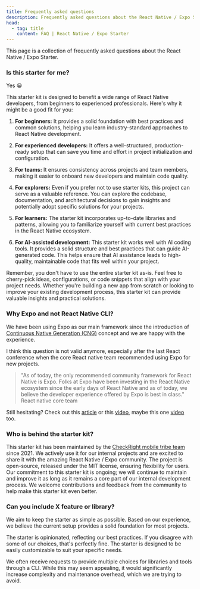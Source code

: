 ```yaml
---
title: Frequently asked questions
description: Frequently asked questions about the React Native / Expo Starter.
head:
  - tag: title
    content: FAQ | React Native / Expo Starter
---
```


This page is a collection of frequently asked questions about the React Native / Expo Starter.

### Is this starter for me?

Yes 😀

This starter kit is designed to benefit a wide range of React Native developers, from beginners to experienced professionals. Here's why it might be a good fit for you:

1. **For beginners:** It provides a solid foundation with best practices and common solutions, helping you learn industry-standard approaches to React Native development.

2. **For experienced developers:** It offers a well-structured, production-ready setup that can save you time and effort in project initialization and configuration.

3. **For teams:** It ensures consistency across projects and team members, making it easier to onboard new developers and maintain code quality.

4. **For explorers:** Even if you prefer not to use starter kits, this project can serve as a valuable reference. You can explore the codebase, documentation, and architectural decisions to gain insights and potentially adopt specific solutions for your projects.

5. **For learners:** The starter kit incorporates up-to-date libraries and patterns, allowing you to familiarize yourself with current best practices in the React Native ecosystem.

6. **For AI-assisted development:** This starter kit works well with AI coding tools. It provides a solid structure and best practices that can guide AI-generated code. This helps ensure that AI assistance leads to high-quality, maintainable code that fits well within your project.

Remember, you don't have to use the entire starter kit as-is. Feel free to cherry-pick ideas, configurations, or code snippets that align with your project needs. Whether you're building a new app from scratch or looking to improve your existing development process, this starter kit can provide valuable insights and practical solutions.

### Why Expo and not React Native CLI?

We have been using Expo as our main framework since the introduction of [Continuous Native Generation (CNG)](https://docs.expo.dev/workflow/continuous-native-generation/) concept and we are happy with the experience.

I think this question is not valid anymore, especially after the last React conference when the core React native team recommended using Expo for new projects.

> "As of today, the only recommended community framework for React Native is Expo. Folks at Expo have been investing in the React Native ecosystem since the early days of React Native and as of today, we believe the developer experience offered by Expo is best in class." React native core team

Still hesitating? Check out this [article](https://reactnative.dev/blog/2024/06/25/use-a-framework-to-build-react-native-apps) or this [video](https://www.youtube.com/watch?v=lifGTznLBcw), maybe this one [video](https://www.youtube.com/watch?v=ek_IdGC0G80) too.

### Who is behind the starter kit?

This starter kit has been maintained by the [CheckRight mobile tribe team](https://www.checkright.com/team) since 2021. We actively use it for our internal projects and are excited to share it with the amazing React Native / Expo community. The project is open-source, released under the MIT license, ensuring flexibility for users. Our commitment to this starter kit is ongoing; we will continue to maintain and improve it as long as it remains a core part of our internal development process. We welcome contributions and feedback from the community to help make this starter kit even better.

### Can you include X feature or library?

We aim to keep the starter as simple as possible. Based on our experience, we believe the current setup provides a solid foundation for most projects.

The starter is opinionated, reflecting our best practices. If you disagree with some of our choices, that's perfectly fine. The starter is designed to be easily customizable to suit your specific needs.

We often receive requests to provide multiple choices for libraries and tools through a CLI. While this may seem appealing, it would significantly increase complexity and maintenance overhead, which we are trying to avoid.
